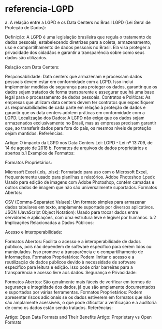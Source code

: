 # referencia-LGPD

a. A relação entre a LGPD e os Data Centers no Brasil
LGPD (Lei Geral de Proteção de Dados):

Definição: A LGPD é uma legislação brasileira que regula o tratamento de dados pessoais, estabelecendo diretrizes para a coleta, armazenamento, uso e compartilhamento de dados pessoais no Brasil. Ela visa proteger a privacidade dos cidadãos e garantir a transparência sobre como seus dados são utilizados.

Relação com Data Centers:

Responsabilidade: Data centers que armazenam e processam dados pessoais devem estar em conformidade com a LGPD. Isso inclui implementar medidas de segurança para proteger os dados, garantir que os dados sejam tratados de forma transparente e assegurar que há uma base legal para o processamento de dados pessoais.
Contratos e Políticas: As empresas que utilizam data centers devem ter contratos que especifiquem as responsabilidades de cada parte em relação à proteção de dados e garantir que os data centers adotem práticas em conformidade com a LGPD.
Localização dos Dados: A LGPD não exige que os dados sejam armazenados exclusivamente no Brasil, mas as empresas precisam garantir que, ao transferir dados para fora do país, os mesmos níveis de proteção sejam mantidos.
Referências:

Artigo: O impacto da LGPD nos Data Centers
Lei: LGPD - Lei nº 13.709, de 14 de agosto de 2018
b. Formatos de arquivos de dados proprietários e abertos
b.1 Exemplos de Formatos:

Formatos Proprietários:

Microsoft Excel (.xls, .xlsx): Formatado para uso com o Microsoft Excel, frequentemente usado para planilhas e relatórios.
Adobe Photoshop (.psd): Usado para edição de imagens com Adobe Photoshop, contém camadas e outros dados de imagem que não são universalmente suportados.
Formatos Abertos:

CSV (Comma-Separated Values): Um formato simples para armazenar dados tabulares em texto, amplamente suportado por diversos aplicativos.
JSON (JavaScript Object Notation): Usado para trocar dados entre servidores e aplicações, com uma estrutura leve e legível por humanos.
b.2 Implicações Relacionadas a Dados Públicos:

Acesso e Interoperabilidade:

Formatos Abertos: Facilita o acesso e a interoperabilidade de dados públicos, pois não dependem de software específico para serem lidos ou manipulados. Isso promove a transparência e o compartilhamento de informações.
Formatos Proprietários: Podem limitar o acesso e a reutilização de dados públicos devido à necessidade de software específico para leitura e edição. Isso pode criar barreiras para a transparência e acesso livre aos dados.
Segurança e Privacidade:

Formatos Abertos: São geralmente mais fáceis de verificar em termos de segurança e integridade dos dados, já que são amplamente documentados e suportados por várias ferramentas.
Formatos Proprietários: Podem apresentar riscos adicionais se os dados estiverem em formatos que não são amplamente acessíveis, o que pode dificultar a verificação e a auditoria de como os dados estão sendo tratados.
Referências:

Artigo: Open Data Formats and Their Benefits
Artigo: Proprietary vs Open Formats
